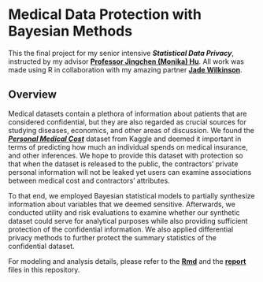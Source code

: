 # Medical Data Protection with Bayesian Methods

This the final project for my senior intensive __*Statistical Data Privacy*__, instructed by my advisor [__Professor Jingchen (Monika) Hu__](https://www.vassar.edu/faculty/jihu). All work was made using R in collaboration with my amazing partner [__Jade Wilkinson__](https://www.linkedin.com/in/jadewilkinson345/).

## Overview

Medical datasets contain a plethora of information about patients that are considered confidential, but they are also regarded as crucial sources for studying diseases, economics, and other areas of discussion. We found the [__*Personal Medical Cost*__](https://www.kaggle.com/datasets/mirichoi0218/insurance) dataset from Kaggle and deemed it important in terms of predicting how much an individual spends on medical insurance, and other inferences. We hope to provide this dataset with protection so that when the dataset is released to the public, the contractors’ private personal information will not be leaked yet users can examine associations between medical cost and contractors’ attributes.

To that end, we employed Bayesian statistical models to partially synthesize information about variables that we deemed sensitive. Afterwards, we conducted utility and risk evaluations to examine whether our synthetic dataset could serve for analytical purposes while also providing sufficient protection of the confidential information. We also applied differential privacy methods to further protect the summary statistics of the confidential dataset.

For modeling and analysis details, please refer to the [__Rmd__](https://github.com/sjwan01/medical-data-protection-with-bayesian-methods/blob/main/Bayesian%20Data%20Synthesis%20Code.Rmd) and the [__report__](https://github.com/sjwan01/medical-data-protection-with-bayesian-methods/blob/main/Bayesian%20Data%20Synethsis%20Report.pdf) files in this repository.

